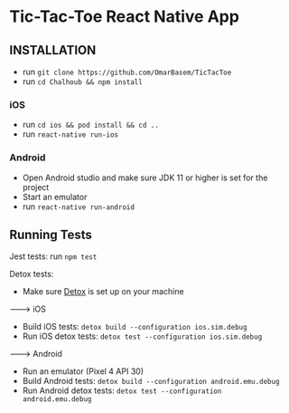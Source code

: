 # Tic-Tac-Toe React Native App

## INSTALLATION

* run `git clone https://github.com/OmarBasem/TicTacToe`
* run `cd Chalhoub && npm install`

### iOS
* run `cd ios && pod install && cd ..`
* run `react-native run-ios`


### Android

* Open Android studio and make sure JDK 11 or higher is set for the project
* Start an emulator
* run `react-native run-android`

## Running Tests

Jest tests: run `npm test`


Detox tests:

* Make sure <a href="https://wix.github.io/Detox/docs/introduction/getting-started">Detox</a> is set up on your machine

---> iOS

* Build iOS tests: `detox build --configuration ios.sim.debug`
* Run iOS detox tests: `detox test --configuration ios.sim.debug`

---> Android

* Run an emulator (Pixel 4 API 30)
* Build Android tests: `detox build --configuration android.emu.debug`
* Run Android detox tests: `detox test --configuration android.emu.debug`